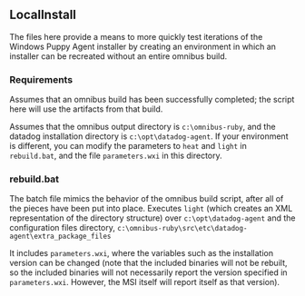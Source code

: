 ## LocalInstall

The files here provide a means to more quickly test iterations of the Windows Puppy Agent installer by creating an environment in which an installer can be recreated without an entire omnibus build.

### Requirements

Assumes that an omnibus build has been successfully completed; the script here will use the artifacts from that build.

Assumes that the omnibus output directory is `c:\omnibus-ruby`, and the datadog installation directory is `c:\opt\datadog-agent`.  If your environment is different, you can modify the parameters to `heat` and `light` in `rebuild.bat`, and the file `parameters.wxi` in this directory.

### rebuild.bat

The batch file mimics the behavior of the omnibus build script, after all of the pieces have been put into
place.  Executes `light` (which creates an XML representation of the directory structure) over `c:\opt\datadog-agent`
and the configuration files directory, `c:\omnibus-ruby\src\etc\datadog-agent\extra_package_files`

It includes `parameters.wxi`, where the variables such as the installation version can be changed (note that the included binaries will not be rebuilt, so the included binaries will not necessarily report the version specified in `parameters.wxi`.  However, the MSI itself will report itself as that version).


